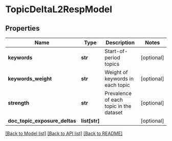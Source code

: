 # TopicDeltaL2RespModel

## Properties
Name | Type | Description | Notes
------------ | ------------- | ------------- | -------------
**keywords** | **str** | Start-of-period topics | [optional] 
**keywords_weight** | **str** | Weight of keywords in each topic | [optional] 
**strength** | **str** | Prevalence of each topic in the dataset | [optional] 
**doc_topic_exposure_deltas** | **list[str]** |  | [optional] 

[[Back to Model list]](../README.md#documentation-for-models) [[Back to API list]](../README.md#documentation-for-api-endpoints) [[Back to README]](../README.md)


